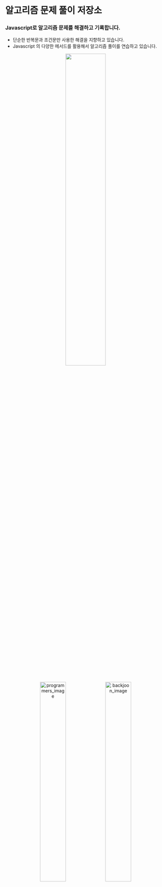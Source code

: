# 알고리즘 문제 풀이 저장소
### Javascript로 알고리즘 문제를 해결하고 기록합니다.
- 단순한 반복문과 조건문만 사용한 해결을 지향하고 있습니다.<br>
- Javascript 의 다양한 메서드를 활용해서 알고리즘 풀이를 연습하고 있습니다.
<p style=" vertical-align: top; text-align: center;">
  <img style="width: 50%;" src="https://user-images.githubusercontent.com/58963027/230456769-82099ca2-8f8c-4f32-812d-c4986ff3752f.png"/>
</p>

<p align="center">
<img style="width: 40%;" src="https://user-images.githubusercontent.com/58963027/230448523-9c3a768d-1a95-4f23-a045-b371a4b1165b.png" alt="programmers_image">
<img style="width: 40%;"src="https://user-images.githubusercontent.com/58963027/230448707-0b01d463-ecee-431c-8304-45390e80526a.png" alt="backjoon_image">
</p>


